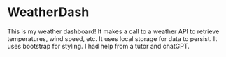 # WeatherDash
This is my weather dashboard!
It makes a call to a weather API to retrieve temperatures, wind speed, etc.
It uses local storage for data to persist.
It uses bootstrap for styling.
I had help from a tutor and chatGPT.